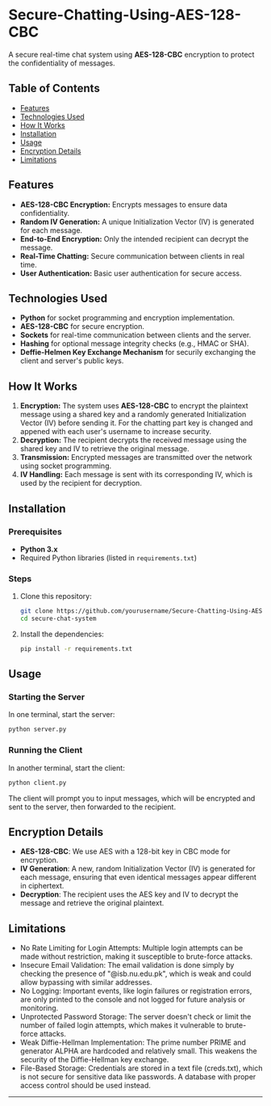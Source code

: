 # Secure-Chatting-Using-AES-128-CBC


A secure real-time chat system using **AES-128-CBC** encryption to protect the confidentiality of messages.

## Table of Contents
- [Features](#features)
- [Technologies Used](#technologies-used)
- [How It Works](#how-it-works)
- [Installation](#installation)
- [Usage](#usage)
- [Encryption Details](#encryption-details)
- [Limitations](#limitations)

## Features

- **AES-128-CBC Encryption:** Encrypts messages to ensure data confidentiality.
- **Random IV Generation:** A unique Initialization Vector (IV) is generated for each message.
- **End-to-End Encryption:** Only the intended recipient can decrypt the message.
- **Real-Time Chatting:** Secure communication between clients in real time.
- **User Authentication:** Basic user authentication for secure access.

## Technologies Used

- **Python** for socket programming and encryption implementation.
- **AES-128-CBC** for secure encryption.
- **Sockets** for real-time communication between clients and the server.
- **Hashing** for optional message integrity checks (e.g., HMAC or SHA).
- **Deffie-Helmen Key Exchange Mechanism** for securily exchanging the client and server's public keys.

## How It Works

1. **Encryption:** The system uses **AES-128-CBC** to encrypt the plaintext message using a shared key and a randomly generated Initialization Vector (IV) before sending it. For the chatting part key is changed and appened with each user's username to increase security.
2. **Decryption:** The recipient decrypts the received message using the shared key and IV to retrieve the original message.
3. **Transmission:** Encrypted messages are transmitted over the network using socket programming.
4. **IV Handling:** Each message is sent with its corresponding IV, which is used by the recipient for decryption.

## Installation

### Prerequisites
- **Python 3.x**
- Required Python libraries (listed in `requirements.txt`)

### Steps

1. Clone this repository:
   ```bash
   git clone https://github.com/yourusername/Secure-Chatting-Using-AES-128-CBC.git
   cd secure-chat-system
   ```

2. Install the dependencies:
   ```bash
   pip install -r requirements.txt
   ```

## Usage

### Starting the Server

In one terminal, start the server:
```bash
python server.py
```

### Running the Client

In another terminal, start the client:
```bash
python client.py
```

The client will prompt you to input messages, which will be encrypted and sent to the server, then forwarded to the recipient.

## Encryption Details

- **AES-128-CBC**: We use AES with a 128-bit key in CBC mode for encryption.
- **IV Generation**: A new, random Initialization Vector (IV) is generated for each message, ensuring that even identical messages appear different in ciphertext.
- **Decryption**: The recipient uses the AES key and IV to decrypt the message and retrieve the original plaintext.


## Limitations

- No Rate Limiting for Login Attempts: Multiple login attempts can be made without restriction, making it susceptible to brute-force attacks.
- Insecure Email Validation: The email validation is done simply by checking the presence of "@isb.nu.edu.pk", which is weak and could allow bypassing with similar addresses.
- No Logging: Important events, like login failures or registration errors, are only printed to the console and not logged for future analysis or monitoring.
- Unprotected Password Storage: The server doesn't check or limit the number of failed login attempts, which makes it vulnerable to brute-force attacks.
- Weak Diffie-Hellman Implementation: The prime number PRIME and generator ALPHA are hardcoded and relatively small. This weakens the security of the Diffie-Hellman key exchange.
- File-Based Storage: Credentials are stored in a text file (creds.txt), which is not secure for sensitive data like passwords. A database with proper access control should be used instead.

-----------------------------------------------------------------------
